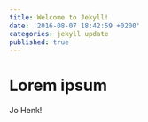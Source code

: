 ```yaml
---
title: Welcome to Jekyll!
date: '2016-08-07 18:42:59 +0200'
categories: jekyll update
published: true
---
```

# Lorem ipsum

Jo Henk!